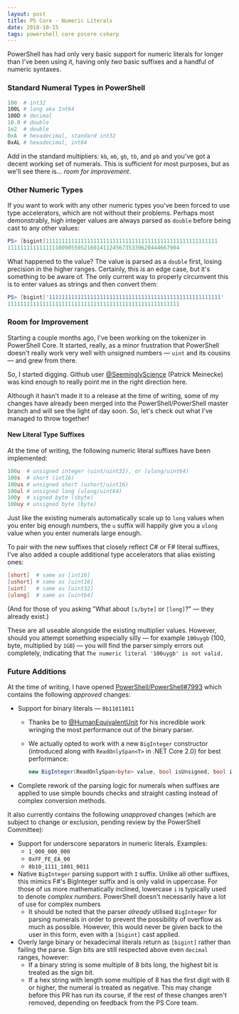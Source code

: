 ```yaml
---
layout: post
title: PS Core - Numeric Literals
date: 2018-10-15
tags: powershell core pscore csharp
---
```


PowerShell has had only very basic support for numeric literals for longer than I've been using it,
having only _two_ basic suffixes and a handful of numeric syntaxes.

### Standard Numeral Types in PowerShell

```powershell
100  # int32
100L # long aka Int64
100D # decimal
10.0 # double
1e2  # double
0xA  # hexadecimal, standard int32
0xAL # hexadecimal, int64
```

Add in the standard multipliers: `kb`, `mb`, `gb`, `tb`, and `pb` and you've got a decent working
set of numerals. This is sufficient for most purposes, but as we'll see there is... _room for
improvement_.

### Other Numeric Types

If you want to work with any other numeric types you've been forced to use type accelerators, which
are not without their problems. Perhaps most demonstrably, high integer values are always parsed as
`double` before being cast to any other values:

```powershell
PS> [bigint]111111111111111111111111111111111111111111111111111111
111111111111111100905595216014112456735339620444667904
```

What happened to the value? The value is parsed as a `double` first, losing precision in the higher
ranges. Certainly, this _is_ an edge case, but it's something to be aware of. The only current way
to properly circumvent this is to enter values as strings and then convert them:

```powershell
PS> [bigint]'111111111111111111111111111111111111111111111111111111'
111111111111111111111111111111111111111111111111111111
```

### Room for Improvement

Starting a couple months ago, I've been working on the tokenizer in PowerShell Core. It started,
really, as a minor frustration that PowerShell doesn't really work very well with unsigned numbers
&mdash; `uint` and its cousins &mdash; and grew from there.

So, I started digging. Github user [@SeeminglyScience](https://github.com/seeminglyscience)
(Patrick Meinecke) was kind enough to really point me in the right direction here.

Although it hasn't made it to a release at the time of writing, some of my changes have already been
merged into the PowerShell/PowerShell master branch and will see the light of day soon. So, let's
check out what I've managed to throw together!

#### New Literal Type Suffixes

At the time of writing, the following numeric literal suffixes have been implemented:

```powershell
100u  # unsigned integer (uint/uint32), or (ulong/uint64)
100s  # short (int16)
100us # unsigned short (ushort/uint16)
100ul # unsigned long (ulong/uint64)
100y  # signed byte (sbyte)
100uy # unsigned byte (byte)
```

Just like the existing numerals automatically scale up to `long` values when you enter big enough
numbers, the `u` suffix will happily give you a `ulong` value when you enter numerals large enough.

To pair with the new suffixes that closely reflect C# or F# literal suffixes, I've also added
a couple additional type accelerators that alias existing ones:

```powershell
[short]  # same as [int16]
[ushort] # same as [uint16]
[uint]   # same as [uint32]
[ulong]  # same as [uint64]
```

(And for those of you asking "What about `[s/byte]` or `[long]`?" &mdash; they already exist.)

These are all useable alongside the existing multiplier values. However, should you attempt
something especially silly &mdash; for example `100uygb` (100, byte, multiplied by `1GB`) &mdash;
you will find the parser simply errors out completely, indicating that `The numeric literal
'100uygb' is not valid.`

### Future Additions

At the time of writing, I have opened
[PowerShell/PowerShell#7993](https://github.com/PowerShell/PowerShell/pull/7993) which contains the
following _approved_ changes:

* Support for binary literals &mdash; `0b11011011`
  * Thanks be to [@HumanEquivalentUnit](https://github.com/HumanEquivalentUnit) for his incredible work wringing the most performance out of the binary parser.
  * We actually opted to work with a new `BigInteger` constructor (introduced along with `ReadOnlySpan<T>` in .NET Core 2.0) for best performance:

    ```csharp
    new BigInteger(ReadOnlySpan<byte> value, bool isUnsigned, bool isBigEndian);
    ```

* Complete rework of the parsing logic for numerals when suffixes are applied to use simple bounds checks and straight casting instead of complex conversion methods.

It also currently contains the following _unapproved_ changes (which are subject to change or
exclusion, pending review by the PowerShell Committee):

* Support for underscore separators in numeric literals. Examples:
  * `1_000_000_000`
  * `0xFF_FE_EA_00`
  * `0b10_1111_1001_0011`
* Native `BigInteger` parsing support with `I` suffix. Unlike all other suffixes, this mimics F#'s BigInteger suffix and is only valid in uppercase. For those of us more mathematically inclined, lowercase `i` is typically used to denote _complex numbers_. PowerShell doesn't necessarily have a lot of use for complex numbers
  * It should be noted that the parser _already_ utilised `BigInteger` for parsing numerals in order to prevent the possibility of overflow as much as possible. However, this would never be given back to the user in this form, even with a `[bigint]` cast applied.
* Overly large binary or hexadecimal literals return as `[bigint]` rather than failing the parse. Sign bits are still respected above even `decimal` ranges, however:
  * If a binary string is some multiple of 8 bits long, the highest bit is treated as the sign bit.
  * If a hex string with length some multiple of 8 has the first digit with 8 or higher, the numeral is treated as negative. This may change before this PR has run its course, if the rest of these changes aren't removed, depending on feedback from the PS Core team.
